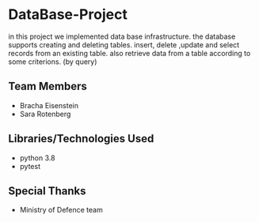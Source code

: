 # DataBase-Project
in this project we implemented data base infrastructure. the database supports creating and deleting tables. insert, delete ,update and select records from an existing table. also retrieve data from a table according to some criterions. (by query)
## Team Members
* Bracha Eisenstein
* Sara Rotenberg
## Libraries/Technologies Used
* python 3.8
* pytest
## Special Thanks
* Ministry of Defence team
